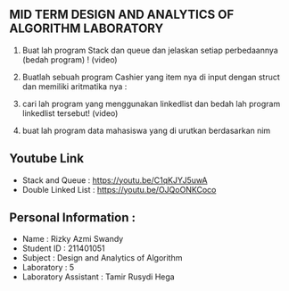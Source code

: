 ## MID TERM DESIGN AND ANALYTICS OF ALGORITHM LABORATORY

1. Buat lah program Stack dan queue dan jelaskan setiap perbedaannya (bedah program) ! (video)

2. Buatlah sebuah program Cashier yang item nya di input dengan struct dan memiliki aritmatika nya :

3. cari lah program yang menggunakan linkedlist dan bedah lah program linkedlist tersebut! (video)

4. buat lah program data mahasiswa yang di urutkan berdasarkan nim

## Youtube Link
- Stack and Queue : https://youtu.be/C1qKJYJ5uwA
- Double Linked List : https://youtu.be/OJQoONKCoco

## Personal Information :

- Name : Rizky Azmi Swandy
- Student ID : 211401051
- Subject : Design and Analytics of Algorithm
- Laboratory : 5
- Laboratory Assistant : Tamir Rusydi Hega
